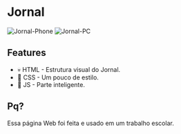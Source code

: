 # Jornal
<img src="https://i.ibb.co/PxdqnfS/Jornal-Phone.gif" alt="Jornal-Phone"/>
<img src="https://i.ibb.co/R7vW76S/Jornal-PC.gif" alt="Jornal-PC"/>

## Features
- 💀 HTML - Estrutura visual do Jornal.
- 👗 CSS - Um pouco de estilo.
- 🔌 JS - Parte inteligente.

## Pq?
Essa página Web foi feita e usado em um trabalho escolar.
 
